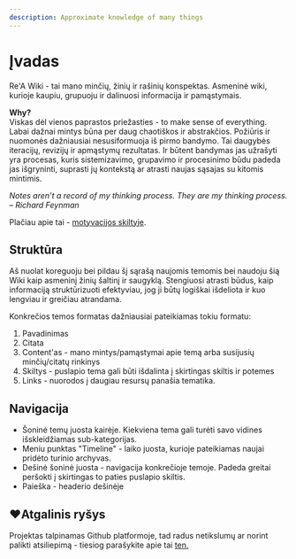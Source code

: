 ```yaml
---
description: Approximate knowledge of many things
---
```


# Įvadas

Re'A Wiki - tai mano minčių, žinių ir rašinių konspektas. Asmeninė wiki, kurioje kaupiu, grupuoju ir dalinuosi informacija ir pamąstymais.

**Why?**  
Viskas dėl vienos paprastos priežasties -  to make sense of everything. Labai dažnai mintys būna per daug chaotiškos ir abstrakčios. Požiūris ir nuomonės dažniausiai nesusiformuoja iš pirmo bandymo. Tai daugybės iteracijų, revizijų ir apmąstymų rezultatas. Ir būtent bandymas jas užrašyti yra procesas, kuris sistemizavimo, grupavimo ir procesinimo būdu padeda jas išgryninti, suprasti jų kontekstą ar atrasti naujas sąsajas su kitomis mintimis.

_Notes aren’t a record of my thinking process. They are my thinking process. – Richard Feynman_

Plačiau apie tai - [motyvacijos skiltyje](motyvacija.md).

## Struktūra

Aš nuolat koreguoju bei pildau šį sąrašą naujomis temomis bei naudoju šią Wiki kaip asmeninį žinių šaltinį ir saugyklą. Stengiuosi atrasti būdus, kaip informaciją struktūrizuoti efektyviau, jog ji būtų logiškai išdeliota ir kuo lengviau ir greičiau atrandama.

Konkrečios temos formatas dažniausiai pateikiamas tokiu formatu:

1. Pavadinimas
2. Citata
3. Content'as - mano mintys/pamąstymai apie temą arba susijusių minčių/citatų rinkinys
4. Skiltys - puslapio tema gali būti išdalinta į skirtingas skiltis ir potemes
5. Links - nuorodos į daugiau resursų panašia tematika.

## Navigacija

* Šoninė temų juosta kairėje. Kiekviena tema gali turėti savo vidines išskleidžiamas sub-kategorijas.
* Meniu punktas "Timeline" - laiko juosta, kurioje pateikiamas naujai pridėto turinio archyvas.
* Dešinė šoninė juosta - navigacija konkrečioje temoje. Padeda greitai peršokti į skirtingas to paties puslapio skiltis.
* Paieška - headerio dešinėje

## ❤Atgalinis ryšys

Projektas talpinamas Github platformoje, tad radus netikslumų ar norint palikti atsiliepimą - tiesiog parašykite apie tai [ten.](https://github.com/reanim8ed/ReA-Wiki/issues/new)


